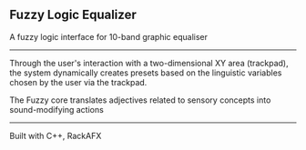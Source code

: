 Fuzzy Logic Equalizer
---
A fuzzy logic interface for 10-band graphic equaliser

---
Through the user's interaction with a two-dimensional XY area (trackpad), the system dynamically creates presets based on the linguistic variables chosen by the user via the trackpad.

The Fuzzy core translates adjectives related to sensory concepts into sound-modifying actions

---

Built with C++, RackAFX
